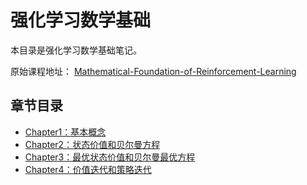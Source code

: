 # 强化学习数学基础

本目录是强化学习数学基础笔记。 

原始课程地址： [Mathematical-Foundation-of-Reinforcement-Learning](https://github.com/MathFoundationRL/Book-Mathematical-Foundation-of-Reinforcement-Learning)

## 章节目录

- [Chapter1：基本概念](./Chapter1/README.md)
- [Chapter2：状态价值和贝尔曼方程](./Chapter2/README.md)
- [Chapter3：最优状态价值和贝尔曼最优方程](./Chapter3/RAEDME.md)
- [Chapter4：价值迭代和策略迭代](./Chapter4/README.md)
